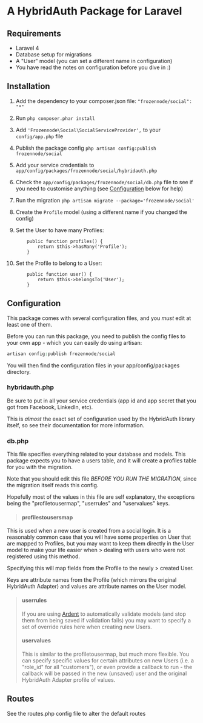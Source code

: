 A HybridAuth Package for Laravel
=========================================

## Requirements

* Laravel 4
* Database setup for migrations
* A "User" model (you can set a different name in configuration)
* You have read the notes on configuration before you dive in :)


## Installation

1. Add the dependency to your composer.json file: `"frozennode/social": "*"`
2. Run `php composer.phar install`
3. Add `'Frozennode\Social\SocialServiceProvider',` to your `config/app.php` file
3. Publish the package config `php artisan config:publish frozennode/social`
4. Add your service credentials to `app/config/packages/frozennode/social/hybridauth.php`
5. Check the `app/config/packages/frozennode/social/db.php` file to see if you need to customise anything (see [Configuration](#configuration) below for help)
6. Run the migration `php artisan migrate --package='frozennode/social'`
7. Create the `Profile` model (using a different name if you changed the config)
8. Set the User to have many Profiles:

    ```
        public function profiles() {
            return $this->hasMany('Profile');
        }
    ```

9. Set the Profile to belong to a User:

    ```
        public function user() {
            return $this->belongsTo('User');
        }
    ```

## Configuration

This package comes with several configuration files, and you *must* edit at least one of them.

Before you can run this package, you need to publish the config files to your own app - which you can easily do using artisan:

```php
artisan config:publish frozennode/social
```

You will then find the configuration files in your app/config/packages directory.


### hybridauth.php

Be sure to put in all your service credentials (app id and app secret that you got from Facebook, LinkedIn, etc).

This is _almost_ the exact set of configuration used by the HybridAuth library itself, so see their documentation for more information.

### db.php

This file specifies everything related to your database and models. This package expects you to have a users table, and it will create a profiles table for you with the migration.

Note that you should edit this file *BEFORE YOU RUN THE MIGRATION*, since the migration itself reads this config.

Hopefully most of the values in this file are self explanatory, the exceptions being the "profiletousermap", "userrules" and "uservalues" keys.

> #### profilestousersmap
>
This is used when a new user is created from a social login.  It is a reasonably common case that you will have some properties on User that are mapped to Profiles, but you may want to keep them directly in the User model to make your life easier when > dealing with users who were not registered using this method.
>
Specifying this will map fields from the Profile to the newly > created User.
>
Keys are attribute names from the Profile (which mirrors the original HybridAuth Adapter) and values are attribute names on the User model.
>
> #### userrules
>
> If you are using [Ardent](https://github.com/laravelbook/ardent) to automatically validate models (and stop them from being saved if validation fails) you may want to specify a set of override rules here when creating new Users.
>
> #### uservalues
>
> This is similar to the profiletousermap, but much more flexible.  You can specify specific values for certain attributes on new Users (i.e. a "role_id" for all "customers"), or even provide a callback to run - the callback will be passed in the new (unsaved) user and the original HybridAuth Adapter profile of values.

## Routes

See the routes.php config file to alter the default routes
